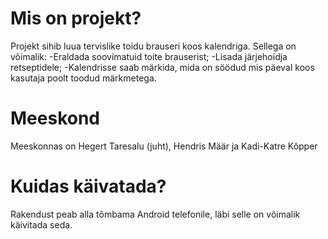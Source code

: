 Mis on projekt?
==================
Projekt sihib luua tervislike toidu brauseri koos kalendriga. Sellega on võimalik:
	-Eraldada soovimatuid toite brauserist;
	-Lisada järjehoidja retseptidele;
	-Kalendrisse saab märkida, mida on söödud mis päeval koos kasutaja poolt toodud märkmetega.

Meeskond
==================
Meeskonnas on Hegert Taresalu (juht), Hendris Määr ja Kadi-Katre Kõpper

Kuidas käivatada?
==================
Rakendust peab alla tõmbama Android telefonile, läbi selle on võimalik käivitada seda.